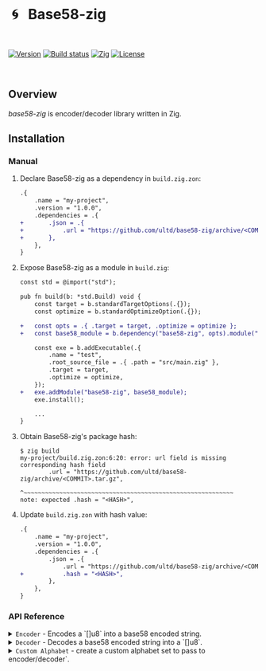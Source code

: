 <br/>

<p align="center">
  <h1>&nbsp;🌀 &nbsp;&nbsp;Base58-zig</h1>
    <br/>
    <br/>
  <a href="https://github.com/ultd/base58-zig/releases/latest"><img alt="Version" src="https://img.shields.io/github/v/release/ultd/base58-zig?include_prereleases&label=version"></a>
  <a href="https://github.com/ultd/base58-zig/actions/workflows/test.yml"><img alt="Build status" src="https://img.shields.io/github/actions/workflow/status/ultd/base58-zig/test.yml?branch=main" /></a>
  <a href="https://ziglang.org/download"><img alt="Zig" src="https://img.shields.io/badge/zig-master-green.svg"></a>
  <a href="https://github.com/ultd/base58-zig/blob/main/LICENSE"><img alt="License" src="https://img.shields.io/badge/license-MIT-blue"></a>
</p>
<br/>

## Overview

_base58-zig_ is encoder/decoder library written in Zig.

## Installation

### Manual

1. Declare Base58-zig as a dependency in `build.zig.zon`:

   ```diff
   .{
       .name = "my-project",
       .version = "1.0.0",
       .dependencies = .{
   +       .json = .{
   +           .url = "https://github.com/ultd/base58-zig/archive/<COMMIT>.tar.gz",
   +       },
       },
   }
   ```

2. Expose Base58-zig as a module in `build.zig`:

   ```diff
   const std = @import("std");

   pub fn build(b: *std.Build) void {
       const target = b.standardTargetOptions(.{});
       const optimize = b.standardOptimizeOption(.{});

   +   const opts = .{ .target = target, .optimize = optimize };
   +   const base58_module = b.dependency("base58-zig", opts).module("base58-zig");

       const exe = b.addExecutable(.{
           .name = "test",
           .root_source_file = .{ .path = "src/main.zig" },
           .target = target,
           .optimize = optimize,
       });
   +   exe.addModule("base58-zig", base58_module);
       exe.install();

       ...
   }
   ```

3. Obtain Base58-zig's package hash:

   ```
   $ zig build
   my-project/build.zig.zon:6:20: error: url field is missing corresponding hash field
           .url = "https://github.com/ultd/base58-zig/archive/<COMMIT>.tar.gz",
                  ^~~~~~~~~~~~~~~~~~~~~~~~~~~~~~~~~~~~~~~~~~~~~~~~~~~~~~~~~~~~
   note: expected .hash = "<HASH>",
   ```

4. Update `build.zig.zon` with hash value:

   ```diff
   .{
       .name = "my-project",
       .version = "1.0.0",
       .dependencies = .{
           .json = .{
               .url = "https://github.com/ultd/base58-zig/archive/<COMMIT>.tar.gz",
   +           .hash = "<HASH>",
           },
       },
   }
   ```

### API Reference

<details>
<summary><code>Encoder</code> - Encodes a `[]u8` into a base58 encoded string.</summary>

- **Example**

      ```zig
      const std = @import("std");
      const base58 = @import("base58-zig");

      const allocator = std.heap.page_allocator;

      var someBytes = [4]u8{ 10, 20, 30, 40 };

      pub fn main() !void {
          var encoder = base58.Encoder.init(allocator, .{});
          var encodedStr = try encoder.encode(allocator, &someBytes);
          std.log.debug("encoded val: {s}", .{encodedStr});
      }
      ```

</details>

<details>
<summary><code>Decoder</code> - Decodes a base58 encoded string into a `[]u8`.</summary>

- **Example**

      ```zig
      const std = @import("std");
      const base58 = @import("base58-zig");

      const allocator = std.heap.page_allocator;

      var encodedStr: []const u8 = "4rL4RCWHz3iNCdCaveD8KcHfV9YWGsqSHFPo7X2zBNwa";

      pub fn main() !void {
          var decoder = base58.Decoder.init(allocator, .{});
          var decodedBytes = try decoder.decode(encodedStr);
          std.log.debug("decoded bytes: {any}", .{decodedBytes});
      }
      ```

</details>

<details>
<summary><code>Custom Alphabet</code> - create a custom alphabet set to pass to encoder/decoder`.</summary>

- **Example**

      ```zig
      const std = @import("std");
      const base58 = @import("base58-zig");

      const allocator = std.heap.page_allocator;

      var alpha = base58.Alphabet.new(.{
        .alphabet = [58]u8{...}. // custom alphabets
      });

      pub fn main() !void {
          var encoder = base58.Encoder.init(allocator, .{ alphabet = alpha });
          var encodedStr = try encoder.encode(allocator, &someBytes);
          std.log.debug("encoded val: {s}", .{encodedStr});
      }
      ```

</details>
